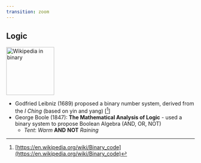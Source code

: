 ```yaml
---
transition: zoom
---
```


## Logic

<div class="paragraph">
    <p>
        <span class="image">
            <a title="User:Atyndall (See account on English Wikipedia) / CC BY-SA (https://creativecommons.org/licenses/by-sa/3.0)" href="https://commons.wikimedia.org/wiki/File:Wikipedia_in_binary.gif"><img width="128" alt="Wikipedia in binary" src="https://upload.wikimedia.org/wikipedia/commons/7/77/Wikipedia_in_binary.gif"></a>
        </span>
    </p>
</div>

- Godfried Leibniz (1689) proposed a binary number system, derived from the *I Ching* (based on yin and yang) \[[^1]\]
- George Boole (1847): **The Mathematical Analysis of Logic** - used a binary system to propose Boolean Algebra (AND, OR, NOT)
  - *Tent*: *Warm* **AND** **NOT** *Raining* 

[^1]: [https://en.wikipedia.org/wiki/Binary_code](https://en.wikipedia.org/wiki/Binary_code)